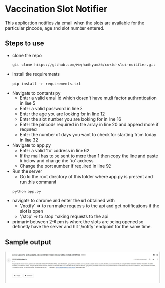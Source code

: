 # Vaccination Slot Notifier

This application notifies via email when the slots are available for the particular pincode, age and slot number entered.

## Steps to use
- clone the repo
    ```
    git clone https://github.com/MeghaShyam26/covid-slot-notifier.git
    ```
- install the requirements
    ```
    pip install -r requirements.txt
    ```
- Navigate to contants.py
    - Enter a valid email id which dosen't have mutli factor authentication in line 5
    - Enter a valid password in line 8
    - Enter the age you are looking for in line 12
    - Enter the slot number you are looking for in line 16
    - Enter the pincode required in the array in line 20 and append more if required
    - Enter the number of days you want to check for starting from today in line 32
- Navigate to app.py
    - Enter a valid 'to' address in line 62
    - If the mail has to be sent to more than 1 then copy the line and paste it below and change the 'to' address
    - Change the port number if required in line 92
- Run the server
    - Go to the root directory of this folder where app.py is present and run this command
    ```
    python app.py
    ```
- navigate to chrome and enter the url obtained with 
    - '/notify' => to run make requests to the api and get notifications if the slot is open
    - '/stop' => to stop making requests to the api
- primariy between 2-6 pm is where the slots are being opened so definetly have the server and hit '/notify' endpoint for the same time.

## Sample output
![Sample output](images/output.JPG)
